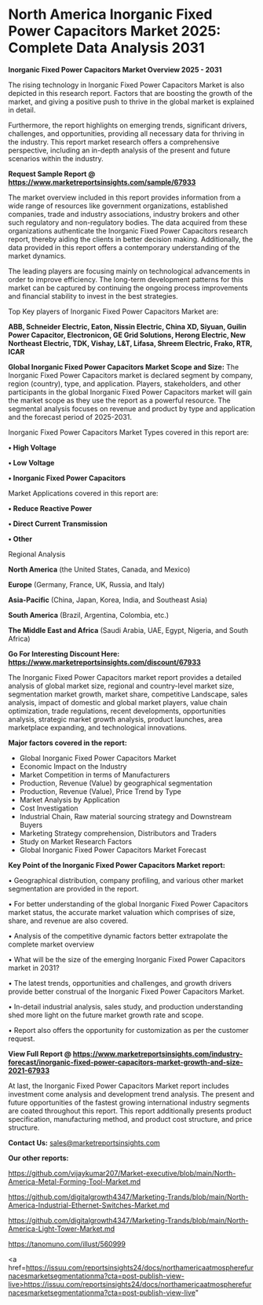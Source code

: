 # North America Inorganic Fixed Power Capacitors Market 2025: Complete Data Analysis 2031

<Strong> Inorganic Fixed Power Capacitors Market Overview 2025 - 2031</strong>

The rising technology in Inorganic Fixed Power Capacitors Market is also depicted in this research report. Factors that are boosting the growth of the market, and giving a positive push to thrive in the global market is explained in detail.

Furthermore, the report highlights on emerging trends, significant drivers, challenges, and opportunities, providing all necessary data for thriving in the industry. This report market research offers a comprehensive perspective, including an in-depth analysis of the present and future scenarios within the industry.

<strong>Request Sample Report @ <a href=https://www.marketreportsinsights.com/sample/67933>https://www.marketreportsinsights.com/sample/67933</a></strong>

The market overview included in this report provides information from a wide range of resources like government organizations, established companies, trade and industry associations, industry brokers and other such regulatory and non-regulatory bodies. The data acquired from these organizations authenticate the Inorganic Fixed Power Capacitors research report, thereby aiding the clients in better decision making. Additionally, the data provided in this report offers a contemporary understanding of the market dynamics.

The leading players are focusing mainly on technological advancements in order to improve efficiency. The long-term development patterns for this market can be captured by continuing the ongoing process improvements and financial stability to invest in the best strategies.

Top Key players of Inorganic Fixed Power Capacitors Market are:

<strong>ABB, Schneider Electric, Eaton, Nissin Electric, China XD, Siyuan, Guilin Power Capacitor, Electronicon, GE Grid Solutions, Herong Electric, New Northeast Electric, TDK, Vishay, L&T, Lifasa, Shreem Electric, Frako, RTR, ICAR</strong>

<strong><b>Global Inorganic Fixed Power Capacitors Market Scope and Size:</b></strong>
The Inorganic Fixed Power Capacitors market is declared segment by company, region (country), type, and application. Players, stakeholders, and other participants in the global Inorganic Fixed Power Capacitors market will gain the market scope as they use the report as a powerful resource. The segmental analysis focuses on revenue and product by type and application and the forecast period of 2025-2031.

Inorganic Fixed Power Capacitors Market Types covered in this report are:

<strong>• High Voltage

• Low Voltage

• Inorganic Fixed Power Capacitors</strong>

Market Applications covered in this report are:

<strong>• Reduce Reactive Power

• Direct Current Transmission

• Other</strong> 

Regional Analysis

<strong>North America</strong> (the United States, Canada, and Mexico)

<strong>Europe</strong> (Germany, France, UK, Russia, and Italy)

<strong>Asia-Pacific</strong> (China, Japan, Korea, India, and Southeast Asia)

<strong>South America</strong> (Brazil, Argentina, Colombia, etc.)

<strong>The Middle East and Africa</strong> (Saudi Arabia, UAE, Egypt, Nigeria, and South Africa)

<strong>Go For Interesting Discount Here: <a href=https://www.marketreportsinsights.com/discount/67933>https://www.marketreportsinsights.com/discount/67933</a></strong>

The Inorganic Fixed Power Capacitors market report provides a detailed analysis of global market size, regional and country-level market size, segmentation market growth, market share, competitive Landscape, sales analysis, impact of domestic and global market players, value chain optimization, trade regulations, recent developments, opportunities analysis, strategic market growth analysis, product launches, area marketplace expanding, and technological innovations.

<strong><b>Major factors covered in the report:</b></strong>
<ul>
  <li>Global Inorganic Fixed Power Capacitors Market </li>
  <li>Economic Impact on the Industry</li>
  <li>Market Competition in terms of Manufacturers</li>
  <li>Production, Revenue (Value) by geographical segmentation</li>
  <li>Production, Revenue (Value), Price Trend by Type</li>
  <li>Market Analysis by Application</li>
  <li>Cost Investigation</li>
  <li>Industrial Chain, Raw material sourcing strategy and Downstream Buyers</li>
  <li>Marketing Strategy comprehension, Distributors and Traders</li>
  <li>Study on Market Research Factors</li>
  <li>Global Inorganic Fixed Power Capacitors Market Forecast</li>
</ul>

<strong><b>Key Point of the Inorganic Fixed Power Capacitors Market report:</b></strong>

• Geographical distribution, company profiling, and various other market segmentation are provided in the report.

• For better understanding of the global Inorganic Fixed Power Capacitors market status, the accurate market valuation which comprises of size, share, and revenue are also covered.

• Analysis of the competitive dynamic factors better extrapolate the complete market overview

• What will be the size of the emerging Inorganic Fixed Power Capacitors market in 2031?

• The latest trends, opportunities and challenges, and growth drivers provide better construal of the Inorganic Fixed Power Capacitors Market.

• In-detail industrial analysis, sales study, and production understanding shed more light on the future market growth rate and scope.

• Report also offers the opportunity for customization as per the customer request.

<strong><b>View Full Report @ <a href=https://www.marketreportsinsights.com/industry-forecast/inorganic-fixed-power-capacitors-market-growth-and-size-2021-67933>https://www.marketreportsinsights.com/industry-forecast/inorganic-fixed-power-capacitors-market-growth-and-size-2021-67933</a></b></strong>


At last, the Inorganic Fixed Power Capacitors Market report includes investment come analysis and development trend analysis. The present and future opportunities of the fastest growing international industry segments are coated throughout this report. This report additionally presents product specification, manufacturing method, and product cost structure, and price structure.

<strong>Contact Us:</strong>
sales@marketreportsinsights.com

<strong>Our other reports:</strong>

<a href=https://github.com/vijaykumar207/Market-executive/blob/main/North-America-Metal-Forming-Tool-Market.md>https://github.com/vijaykumar207/Market-executive/blob/main/North-America-Metal-Forming-Tool-Market.md</a>

<a href=https://github.com/digitalgrowth4347/Marketing-Trands/blob/main/North-America-Industrial-Ethernet-Switches-Market.md>https://github.com/digitalgrowth4347/Marketing-Trands/blob/main/North-America-Industrial-Ethernet-Switches-Market.md</a>

<a href=https://github.com/digitalgrowth4347/Marketing-Trands/blob/main/North-America-Light-Tower-Market.md>https://github.com/digitalgrowth4347/Marketing-Trands/blob/main/North-America-Light-Tower-Market.md</a>

<a href=https://tanomuno.com/illust/560999>https://tanomuno.com/illust/560999</a>

<a href=https://issuu.com/reportsinsights24/docs/northamericaatmospherefurnacesmarketsegmentationma?cta=post-publish-view-live>https://issuu.com/reportsinsights24/docs/northamericaatmospherefurnacesmarketsegmentationma?cta=post-publish-view-live</a>"
